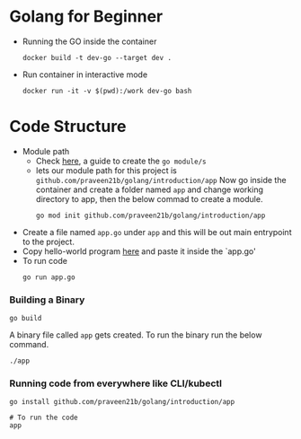 # Golang for Beginner

* Running the GO inside the container <br/>

    ```
    docker build -t dev-go --target dev .
    ```

* Run container in interactive mode <br/>
    ```
    docker run -it -v $(pwd):/work dev-go bash
    ```

# Code Structure <br/>

* Module path 
    - Check [here](https://go.dev/doc/tutorial/create-module), a guide to create the `go module/s`
    - lets our module path for this project is `github.com/praveen21b/golang/introduction/app`
        Now go inside the container and create a folder named `app` and change working directory to app, then the below commad to create a module.
        ```
        go mod init github.com/praveen21b/golang/introduction/app
        ```
* Create a file named `app.go` under `app` and this will be out main entrypoint to the project.
* Copy hello-world program [here](https://gobyexample.com/hello-world) and paste it inside the `app.go'
* To run code 
    ```
    go run app.go
    ```

### Building a Binary
```
go build
```
A binary file called `app` gets created. To run the binary run the below command.
```
./app
```

### Running code from everywhere like CLI/kubectl
```
go install github.com/praveen21b/golang/introduction/app

# To run the code
app
```